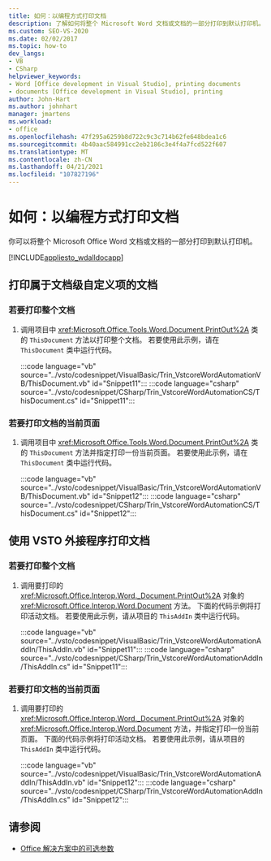 ```yaml
---
title: 如何：以编程方式打印文档
description: 了解如何将整个 Microsoft Word 文档或文档的一部分打印到默认打印机。
ms.custom: SEO-VS-2020
ms.date: 02/02/2017
ms.topic: how-to
dev_langs:
- VB
- CSharp
helpviewer_keywords:
- Word [Office development in Visual Studio], printing documents
- documents [Office development in Visual Studio], printing
author: John-Hart
ms.author: johnhart
manager: jmartens
ms.workload:
- office
ms.openlocfilehash: 47f295a6259b8d722c9c3c714b62fe648bdea1c6
ms.sourcegitcommit: 4b40aac584991cc2eb2186c3e4f4a7fcd522f607
ms.translationtype: MT
ms.contentlocale: zh-CN
ms.lasthandoff: 04/21/2021
ms.locfileid: "107827196"
---
```

# <a name="how-to-programmatically-print-documents"></a>如何：以编程方式打印文档
  你可以将整个 Microsoft Office Word 文档或文档的一部分打印到默认打印机。

 [!INCLUDE[appliesto_wdalldocapp](../vsto/includes/appliesto-wdalldocapp-md.md)]

## <a name="print-a-document-that-is-part-of-a-document-level-customization"></a>打印属于文档级自定义项的文档

### <a name="to-print-the-entire-document"></a>若要打印整个文档

1. 调用项目中 <xref:Microsoft.Office.Tools.Word.Document.PrintOut%2A> 类的 `ThisDocument` 方法以打印整个文档。 若要使用此示例，请在 `ThisDocument` 类中运行代码。

     :::code language="vb" source="../vsto/codesnippet/VisualBasic/Trin_VstcoreWordAutomationVB/ThisDocument.vb" id="Snippet11":::
     :::code language="csharp" source="../vsto/codesnippet/CSharp/Trin_VstcoreWordAutomationCS/ThisDocument.cs" id="Snippet11":::

### <a name="to-print-the-current-page-of-the-document"></a>若要打印文档的当前页面

1. 调用项目中 <xref:Microsoft.Office.Tools.Word.Document.PrintOut%2A> 类的 `ThisDocument` 方法并指定打印一份当前页面。 若要使用此示例，请在 `ThisDocument` 类中运行代码。

     :::code language="vb" source="../vsto/codesnippet/VisualBasic/Trin_VstcoreWordAutomationVB/ThisDocument.vb" id="Snippet12":::
     :::code language="csharp" source="../vsto/codesnippet/CSharp/Trin_VstcoreWordAutomationCS/ThisDocument.cs" id="Snippet12":::

## <a name="print-a-document-by-using-a-vsto-add-in"></a>使用 VSTO 外接程序打印文档

### <a name="to-print-an-entire-document"></a>若要打印整个文档

1. 调用要打印的 <xref:Microsoft.Office.Interop.Word._Document.PrintOut%2A> 对象的 <xref:Microsoft.Office.Interop.Word.Document> 方法。 下面的代码示例将打印活动文档。 若要使用此示例，请从项目的 `ThisAddIn` 类中运行代码。

     :::code language="vb" source="../vsto/codesnippet/VisualBasic/Trin_VstcoreWordAutomationAddIn/ThisAddIn.vb" id="Snippet11":::
     :::code language="csharp" source="../vsto/codesnippet/CSharp/Trin_VstcoreWordAutomationAddIn/ThisAddIn.cs" id="Snippet11":::

### <a name="to-print-the-current-page-of-a-document"></a>若要打印文档的当前页面

1. 调用要打印的 <xref:Microsoft.Office.Interop.Word._Document.PrintOut%2A> 对象的 <xref:Microsoft.Office.Interop.Word.Document> 方法，并指定打印一份当前页面。 下面的代码示例将打印活动文档。 若要使用此示例，请从项目的 `ThisAddIn` 类中运行代码。

     :::code language="vb" source="../vsto/codesnippet/VisualBasic/Trin_VstcoreWordAutomationAddIn/ThisAddIn.vb" id="Snippet12":::
     :::code language="csharp" source="../vsto/codesnippet/CSharp/Trin_VstcoreWordAutomationAddIn/ThisAddIn.cs" id="Snippet12":::

## <a name="see-also"></a>请参阅
- [Office 解决方案中的可选参数](../vsto/optional-parameters-in-office-solutions.md)
